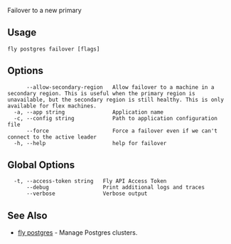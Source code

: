 Failover to a new primary


## Usage
~~~
fly postgres failover [flags]
~~~

## Options

~~~
      --allow-secondary-region   Allow failover to a machine in a secondary region. This is useful when the primary region is unavailable, but the secondary region is still healthy. This is only available for flex machines.
  -a, --app string               Application name
  -c, --config string            Path to application configuration file
      --force                    Force a failover even if we can't connect to the active leader
  -h, --help                     help for failover
~~~

## Global Options

~~~
  -t, --access-token string   Fly API Access Token
      --debug                 Print additional logs and traces
      --verbose               Verbose output
~~~

## See Also

* [fly postgres](/docs/flyctl/postgres/)	 - Manage Postgres clusters.

